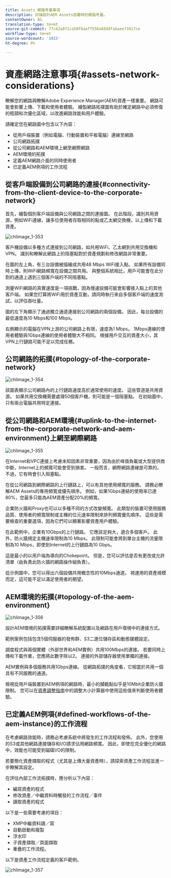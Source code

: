 ```yaml
---
title: Assets 網路考量事項
description: 討論設計AEM Assets部署時的網路考量。
contentOwner: AG
translation-type: tm+mt
source-git-commit: 77c62a8f2ca50f8aaff556a6848fabaee71017ce
workflow-type: tm+mt
source-wordcount: '1015'
ht-degree: 0%

---
```



# 資產網路注意事項{#assets-network-considerations}

瞭解您的網路與瞭解Adobe Experience Manager(AEM)資產一樣重要。 網路可能會影響上傳、下載和使用者體驗。 繪製網路拓撲圖有助於確定網路中必須修復的瓶頸和次優化區域，以改進網路效能和用戶體驗。

請確定您在網路圖中包含以下內容：

* 從用戶端裝置（例如電腦、行動裝置和平板電腦）連線至網路
* 公司網路拓撲
* 從公司網路和AEM環境上網至網際網路
* AEM環境的拓撲
* 定義AEM網路介面的同時使用者
* 已定義AEM例項的工作流程

## 從客戶端設備到公司網路的連接{#connectivity-from-the-client-device-to-the-corporate-network}

首先，繪製個別客戶端設備與公司網路之間的連接圖。 在此階段，識別共用資源，例如WiFi連線，讓多位使用者存取相同的點或乙太網交換機，以上傳和下載資產。

![chlimage_1-353](assets/chlimage_1-353.png)

客戶機設備以多種方式連接到公司網路，如共用WiFi、乙太網到共用交換機和VPN。 識別和瞭解此網路上的阻塞點對於資產規劃和修改網路非常重要。

在圖的左上角，有三台設備被描繪成共用48 Mbps WiFi接入點。 如果所有設備同時上傳，則WiFi網路頻寬在設備之間共用。 與整個系統相比，用戶可能會在此分割的通道上遇到三個客戶端的不同阻塞點。

測量WiFi網路的真實速度是一項挑戰，因為慢速設備可能會影響接入點上的其他客戶端。 如果您打算將WiFi用於資產互動，請同時執行來自多個客戶端的速度測試，以評估吞吐量。

圖的左下角顯示了通過獨立通道連接到公司網路的兩個設備。 因此，每台設備的最低速度為10 Mbps和100 Mbps。

右側顯示的電腦在VPN上游的公司網路上有限，速度為1 Mbps。 1Mbps連線的使用者體驗與1Gbps連線的使用者體驗大不相同。 根據用戶交互的資產大小，其VPN上行鏈路可能不足以完成任務。

## 公司網路的拓撲{#topology-of-the-corporate-network}

![chlimage_1-354](assets/chlimage_1-354.png)

該圖表顯示公司網路內的上行鏈路速度高於通常使用的速度。 這些管道是共用資源。 如果共用交換機需要處理50個客戶機，則可能是一個阻塞點。 在初始圖中，只有兩台電腦共用特定連接。

## 從公司網路和AEM環境{#uplink-to-the-internet-from-the-corporate-network-and-aem-environment}上網至網際網路

![chlimage_1-355](assets/chlimage_1-355.png)

在Internet和VPC連接上考慮未知因素非常重要，因為由於峰值負載或大型提供商中斷，Internet上的頻寬可能會受到損害。 一般而言，網際網路連線是可靠的。 不過，它有時會引入阻塞點。

在從公司網路到網際網路的上行鏈路上，可以有其他使用頻寬的服務。 請務必瞭解AEM Assets的專用頻寬或優先順序。 例如，如果1Gbps連結的使用率已達80%，您最多只能為AEM資產分配20%的頻寬。

企業防火牆和Proxy也可以以多種不同的方式改變頻寬。 此類型的裝置可使用服務品質、使用者的頻寬限制或主機的位元速率限制來排列頻寬優先順序。 這些是需要檢查的重要選項，因為它們可以顯著影響資產用戶體驗。

在此範例中，企業有10Gbps的上行鏈路。 它應該足夠大，適合多個客戶。 此外，防火牆規定主機速率限制為10 Mbps。 此限制可能會將到單台主機的流量限制為10 Mbps，即使到Internet的上行鏈路為10 Gbps。

這是最小的以用戶端為導向的Chokepoint。 但是，您可以評估是否有更改或允許清單（由負責此防火牆的網路操作組負責）。

從示例圖中，您可以得出六個設備共用概念性的10Mbps通道。 視運用的資產規模而定，這可能不足以滿足使用者的期望。

## AEM環境的拓撲{#topology-of-the-aem-environment}

![chlimage_1-356](assets/chlimage_1-356.png)

設計AEM環境的拓撲需要詳細瞭解系統配置以及網路在用戶環境中的連接方式。

範例案例包括包含5個伺服器的發佈群、S3二進位儲存區和動態媒體設定。

調度程式與兩個實體（外部世界和AEM實例）共用100Mbps的連接。 若要同時上傳和下載作業，您應將此數字除以2。 連接的外部儲存器使用單獨的連接。

AEM實例與多個服務共用1Gbps連線。 從網路拓撲的角度看，它相當於共用一個具有不同服務的通道。

檢視從用戶端裝置到AEM例項的網路時，最小的攔截點似乎是10Mbit企業防火牆限制。 您可以在[資產調整指南](assets-sizing-guide.md)中的調整大小計算器中使用這些值來判斷使用者體驗。

## 已定義AEM例項{#defined-workflows-of-the-aem-instance}的工作流程

在考慮網路效能時，請務必考慮系統中將發生的工作流程和發佈。 此外，您使用的S3或其他網路連接儲存和I/O請求佔用網路頻寬。 因此，即使在完全優化的網路中，效能也可能受到磁碟I/O的限制。

若要簡化資產擷取的程式（尤其是上傳大量資產時），請探索資產工作流程並進一步瞭解其設定。

在評估內部工作流拓撲時，應分析以下內容：

* 編寫資產的程式
* 修改資產／中繼資料時觸發的工作流程／事件
* 讀取資產的程式

以下是一些需要考慮的項目：

* XMP中繼資料讀／寫
* 自動啟動和複製
* 浮水印
* 子資產擷取／頁面擷取
* 重疊的工作流程。

以下是資產工作流程定義的客戶範例。

![chlimage_1-357](assets/chlimage_1-357.png)

